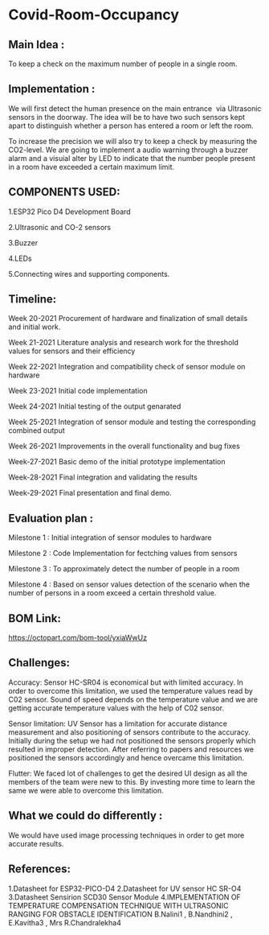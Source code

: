 # Covid-Room-Occupancy 

## Main Idea :
To keep a check on the maximum number of people in a single room.

## Implementation :
We will first detect the human presence on the main entrance  via Ultrasonic sensors in the doorway.
The idea will be to have two such sensors kept apart to distinguish whether a person has entered a room or left the room.

To increase the precision we will also try to keep a check by measuring the CO2-level. We are going to implement a audio warning through a buzzer alarm and a visuial alter by LED to indicate that the number people present in a room have exceeded a certain maximum limit.

## COMPONENTS USED:
1.ESP32 Pico D4 Development Board

2.Ultrasonic and CO-2 sensors 

3.Buzzer

4.LEDs

5.Connecting wires and supporting components.


## Timeline:
Week 20-2021 Procurement of hardware and finalization of small details and initial work.

Week 21-2021 Literature analysis and research work for the threshold values for sensors and their efficiency

Week 22-2021 Integration and compatibility check of sensor module on hardware

Week 23-2021 Initial code implementation

Week 24-2021 Initial testing of the output genarated

Week 25-2021 Integration of sensor module and testing the corresponding combined output

Week 26-2021 Improvements in the overall functionality and bug fixes

Week-27-2021 Basic demo of the initial prototype implementation 

Week-28-2021 Final integration and validating the results

Week-29-2021 Final presentation and final demo.


## Evaluation plan :
Milestone 1 : Initial integration of sensor modules to hardware

Milestone 2 : Code Implementation for fectching values from sensors

Milestone 3 : To approximately detect the number of people in a room 

Milestone 4 : Based on sensor values detection of the scenario when the number of persons in a room exceed a certain threshold value.

## BOM Link:
https://octopart.com/bom-tool/yxiaWwUz

## Challenges:

Accuracy: Sensor HC-SR04 is economical but with limited accuracy. In order to overcome this limitation, we used the temperature values read by C02 sensor. Sound of speed depends on the temperature value and we are getting accurate temperature values with the help of C02 sensor.

Sensor limitation:  UV Sensor has a limitation for accurate distance measurement and also positioning of sensors contribute to the accuracy.  Initially during the setup we had not positioned the sensors properly which resulted in improper detection. After referring to papers and resources we positioned the sensors accordingly and hence overcame this limitation.

Flutter: We faced lot of challenges to get the desired UI design as all the members of the team were new to this. By investing more time to learn the same we were able to overcome this limitation. 

## What we could do differently :
We would have used image processing techniques in order to get more accurate results.
 
## References:

1.Datasheet for ESP32-PICO-D4
2.Datasheet for UV sensor HC SR-O4
3.Datasheet Sensirion SCD30 Sensor Module
4.IMPLEMENTATION OF TEMPERATURE COMPENSATION TECHNIQUE WITH ULTRASONIC RANGING FOR OBSTACLE IDENTIFICATION
B.Nalini1 , B.Nandhini2 , E.Kavitha3 , Mrs R.Chandralekha4



